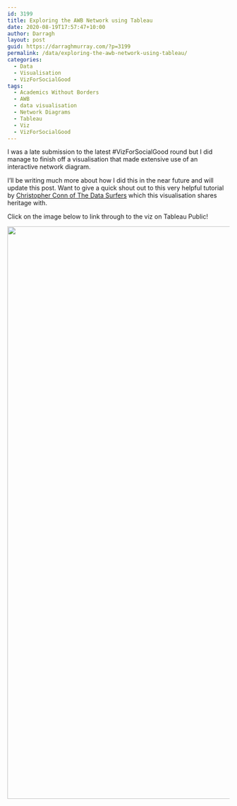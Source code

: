 ```yaml
---
id: 3199
title: Exploring the AWB Network using Tableau
date: 2020-08-19T17:57:47+10:00
author: Darragh
layout: post
guid: https://darraghmurray.com/?p=3199
permalink: /data/exploring-the-awb-network-using-tableau/
categories:
  - Data
  - Visualisation
  - VizForSocialGood
tags:
  - Academics Without Borders
  - AWB
  - data visualisation
  - Network Diagrams
  - Tableau
  - Viz
  - VizForSocialGood
---
```

I was a late submission to the latest #VizForSocialGood round but I did manage to finish off a visualisation that made extensive use of an interactive network diagram.

I&#8217;ll be writing much more about how I did this in the near future and will update this post. Want to give a quick shout out to this very helpful tutorial by [Christopher Conn of The Data Surfers](https://thedatasurfers.com/2019/08/27/how-to-use-gephi-to-create-network-visualizations-for-tableau/) which this visualisation shares heritage with.

Click on the image below to link through to the viz on Tableau Public!

<a href="https://public.tableau.com/views/AcademicsWithoutBorders_15978234144150/ExploreTheNetwork?:language=en&:display_count=y&publish=yes&:origin=viz_share_link noopener noreferrer" target="_blank" rel="noopener noreferrer"><img loading="lazy" class="aligncenter wp-image-3201 size-full" src="https://darraghmurray.com/wp-content/uploads/Explore-The-Network.png" alt="" width="999" height="1299" srcset="https://darraghmurray.com/wp-content/uploads/Explore-The-Network.png 999w, https://darraghmurray.com/wp-content/uploads/Explore-The-Network-231x300.png 231w, https://darraghmurray.com/wp-content/uploads/Explore-The-Network-788x1024.png 788w, https://darraghmurray.com/wp-content/uploads/Explore-The-Network-768x999.png 768w, https://darraghmurray.com/wp-content/uploads/Explore-The-Network-700x910.png 700w" sizes="(max-width: 999px) 100vw, 999px" /></a>

&nbsp;

&nbsp;